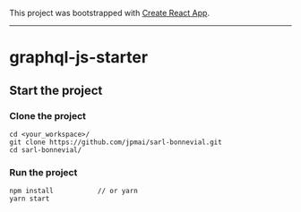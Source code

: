 This project was bootstrapped with [Create React App](https://github.com/facebook/create-react-app).

---

# graphql-js-starter

## Start the project

### Clone the project

```
cd <your_workspace>/
git clone https://github.com/jpmai/sarl-bonnevial.git
cd sarl-bonnevial/
```

### Run the project

```
npm install           // or yarn
yarn start
```
